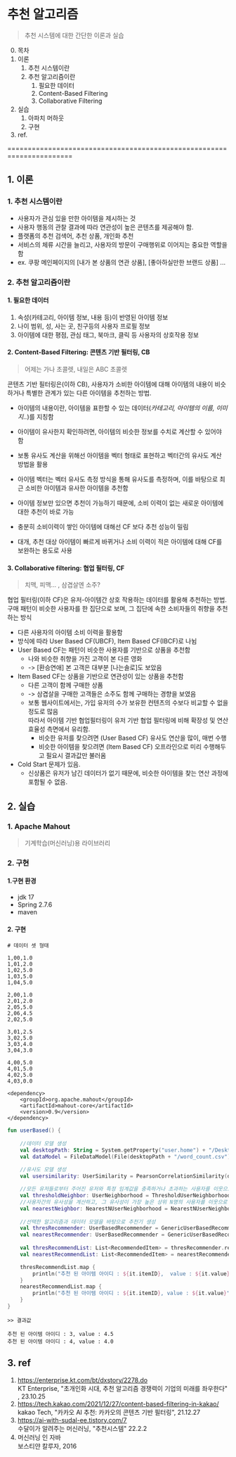 # 추천 알고리즘

> 추천 시스템에 대한 간단한 이론과 실습

0. 목차
1. 이론
    1. 추천 시스템이란 
    2. 추천 알고리즘이란
       1. 필요한 데이터
       2. Content-Based Filtering
       3. Collaborative Filtering
2. 실습
    1. 아파치 머하웃
    2. 구현
3. ref.

======================================================================

## 1. 이론

### 1. 추천 시스템이란

- 사용자가 관심 있을 만한 아이템을 제시하는 것
- 사용자 행동의 관찰 결과에 따라 연관성이 높은 콘텐츠를 제공해야 함.
- 플랫폼의 추천 검색어, 추천 상품, 개인화 추천
- 서비스의 체류 시간을 늘리고, 사용자의 방문이 구매행위로 이어지는 중요한 역할을 함
- ex. 쿠팡 메인페이지의 [내가 본 상품의 연관 상품], [좋아하실만한 브랜드 상품] ...  

### 2. 추천 알고리즘이란

#### 1. 필요한 데이터
1. 속성(카테고리, 아이템 정보, 내용 등)이 반영된 아이템 정보
2. 나이 범위, 성, 사는 곳, 친구등의 사용자 프로필 정보
3. 아이템에 대한 평점, 관심 태그, 북마크, 클릭 등 사용자의 상호작용 정보


#### 2. Content-Based Filtering: 콘텐츠 기반 필터링, CB

> 어제는 가나 초콜렛, 내일은 ABC 초콜렛 
>
콘텐츠 기반 필터링은(이하 CB), 사용자가 소비한 아이템에 대해 아이템의 내용이 비슷하거나 특별한 관계가 있는 다른 아이템을 추천하는 방법.  

- 아이템의 내용이란, 아이템을 표한할 수 있는 데이터(_카테고리, 아이템의 이름, 이미지.._)를 지칭함
- 아이템이 유사한지 확인하려면, 아이템의 비슷한 정보를 수치로 계산할 수 있어야 함
- 보통 유사도 계산을 위해선 아이템을 벡터 형태로 표현하고 벡터간의 유사도 계산 방법을 활용
- 아이템 벡터는 벡터 유사도 측정 방식을 통해 유사도를 측정하며, 이를 바탕으로 최근 소비한 아이템과 유사한 아이템을 추천함  


- 아이템 정보만 있으면 추천이 가능하기 때문에, 소비 이력이 없는 새로운 아이템에 대한 추천이 바로 가능
- 충분히 소비이력이 쌓인 아이템에 대해선 CF 보다 추천 성능이 밀림
- 대개, 추천 대상 아이템이 빠르게 바뀌거나 소비 이력이 적은 아이템에 대해 CF를 보완하는 용도로 사용

#### 3. Collaborative filtering: 협업 필터링, CF
> 치맥, 피맥... ,  삼겹살엔 소주? 
>
협업 필터링(이하 CF)은 유저-아이템간 상호 작용하는 데이터를 활용해 추천하는 방법.  
구매 패턴이 비슷한 사용자를 한 집단으로 보며, 그 집단에 속한 소비자들의 취향을 추천하는 방식
- 다른 사용자의 아이템 소비 이력을 활용함
- 방식에 따라 User Based CF(UBCF), Item Based CF(IBCF)로 나뉨
- User Based CF는 패턴이 비슷한 사용자를 기반으로 상품을 추천함
  - 나와 비슷한 취향을 가진 고객이 본 다른 영화 
  - -> [환승연애] 본 고객은 대부분 [나는솔로]도 보았음
- Item Based CF는 상품을 기반으로 연관성이 있는 상품을 추천함
  - 다른 고객이 함께 구매한 상품
  - -> 삼겹살을 구매한 고객들은 소주도 함께 구매하는 경향을 보였음
  - 보통 웹사이트에서는, 가입 유저의 수가 보유한 컨텐츠의 수보다 비교할 수 없을 정도로 많음  
  따라서 아이템 기반 협업필터링이 유저 기반 협업 필터링에 비해 확장성 및 연산 효율성 측면에서 유리함.  
    - 비슷한 유저를 찾으려면 (User Based CF) 유사도 연산을 많이, 매번 수행
    - 비슷한 아이템을 찾으려면 (Item Based CF) 오프라인으로 미리 수행해두고 필요시 결과값만 불러옴
- Cold Start 문제가 있음. 
  - 신상품은 유저가 남긴 데이터가 없기 때문에, 비슷한 아이템을 찾는 연산 과정에 포함될 수 없음.

## 2. 실습 
### 1. Apache Mahout
> 기계학습(머신러닝)용 라이브러리
>   

### 2. 구현 

#### 1.구현 환경 

- jdk 17
- Spring 2.7.6
- maven

#### 2. 구현
```
# 데이터 셋 형태

1,00,1.0
1,01,2.0
1,02,5.0
1,03,5.0
1,04,5.0

2,00,1.0
2,01,2.0
2,05,5.0
2,06,4.5
2,02,5.0

3,01,2.5
3,02,5.0
3,03,4.0
3,04,3.0

4,00,5.0
4,01,5.0
4,02,5.0
4,03,0.0
```
```
<dependency>
	<groupId>org.apache.mahout</groupId>
	<artifactId>mahout-core</artifactId>
	<version>0.9</version>		
</dependency>
```
```kotlin
fun userBased() {
    
    //데이터 모델 생성
    val desktopPath: String = System.getProperty("user.home") + "/Desktop"
    val dataModel = FileDataModel(File(desktopPath + "/word_count.csv"))
    
    //유사도 모델 생성
    val usersimilarity: UserSimilarity = PearsonCorrelationSimilarity(dataModel)

    //모든 유저들로부터 주어진 유저와 특정 임계값을 충족하거나 초과하는 사용자를 이웃으로 선택함 
    val thresholdNeighbor: UserNeighborhood = ThresholdUserNeighborhood(0.8, usersimilarity, dataModel)
    //사용자간의 유사성을 계산하고, 그 유사성이 가장 높은 상위 N명의 사용자를 이웃으로 선택함.
    val nearestNeighbor: NearestNUserNeighborhood = NearestNUserNeighborhood(5, usersimilarity, dataModel)
    
    //선택한 알고리즘과 데이터 모델을 바탕으로 추천기 생성
    val thresRecommender: UserBasedRecommender = GenericUserBasedRecommender(dataModel, thresholdNeighbor, usersimilarity)
    val nearestRecommender: UserBasedRecommender = GenericUserBasedRecommender(dataModel, nearestNeighbor, usersimilarity)
    
    val thresRecommendList: List<RecommendedItem> = thresRecommender.recommend(2, 2)
    val nearestRecommendList: List<RecommendedItem> = nearestRecommender.recommend(2, 2)

    thresRecommendList.map {
        println("추천 된 아이템 아이디 : ${it.itemID},  value : ${it.value}")
    }
    nearestRecommendList.map {
        println("추천 된 아이템 아이디 : ${it.itemID}, value : ${it.value}")
    }
}

```

```console
>> 결과값 

추천 된 아이템 아이디 : 3, value : 4.5
추천 된 아이템 아이디 : 4, value : 4.0 

```

## 3. ref

1. https://enterprise.kt.com/bt/dxstory/2278.do  
KT Enterprise, "초개인화 시대, 추천 알고리즘 경쟁력이 기업의 미래를 좌우한다" , 23.10.25
2. https://tech.kakao.com/2021/12/27/content-based-filtering-in-kakao/  
kakao Tech, "카카오 AI 추천: 카카오의 콘텐츠 기반 필터링", 21.12.27
3. https://ai-with-sudal-ee.tistory.com/7  
수달이가 알려주는 머신러닝, "추천시스템" 22.2.2
4. 머신러닝 인 자바  
보스티얀 칼루자, 2016

